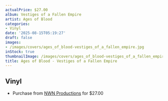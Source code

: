 ```yaml
---
actualPrice: $27.00
album: Vestiges of a Fallen Empire
artist: Ages of Blood
categories:
- Vinyl
date: '2025-08-15T05:19:27'
draft: false
images:
- /images/covers/ages_of_blood-vestiges_of_a_fallen_empire.jpg
inStock: true
thumbnailImage: /images/covers/ages_of_blood-vestiges_of_a_fallen_empire-thumb.jpg
title: Ages of Blood - Vestiges of a Fallen Empire
---
```


## Vinyl
* Purchase from [NWN Productions](http://shop.nwnprod.com/index.php?route=product/product&path=75&product_id=60693&sort=pd.name&order=ASC) for $27.00
